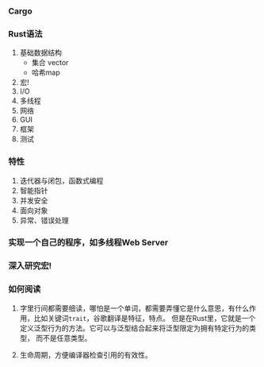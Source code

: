 ### Cargo

### Rust语法

1. 基础数据结构
    - 集合 vector
    - 哈希map
2. 宏!
3. I/O
4. 多线程
5. 网络
6. GUI
7. 框架
8. 测试

### 特性

1. 迭代器与闭包，函数式编程
2. 智能指针
3. 并发安全
4. 面向对象
5. 异常、错误处理

### 实现一个自己的程序，如多线程Web Server

### 深入研究宏!


### 如何阅读

1. 字里行间都需要细读，哪怕是一个单词，都需要弄懂它是什么意思，有什么作用，比如关键词`trait`，谷歌翻译是特征，特点。
但是在Rust里，它就是一个定义泛型行为的方法。它可以与泛型结合起来将泛型限定为拥有特定行为的类型，
而不是任意类型。

2. 生命周期，方便编译器检查引用的有效性。